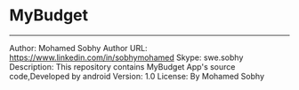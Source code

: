 # MyBudget
******************************************************************
Author: Mohamed Sobhy
Author URL: https://www.linkedin.com/in/sobhymohamed
Skype: swe.sobhy
Description: This repository contains MyBudget App's source code,Developed by android 
Version: 1.0
License: By Mohamed Sobhy

